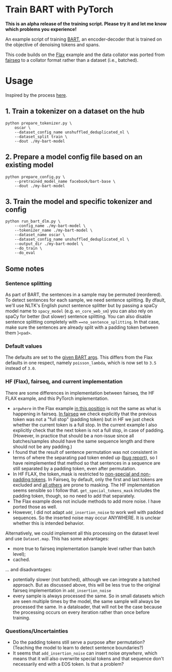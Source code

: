 # Train BART with PyTorch

**This is an alpha release of the training script. Please try it and let me know which problems you experience!**

An example script of training [BART](https://aclanthology.org/2020.acl-main.703/), an encoder-decoder that is trained
on the objective of denoising tokens and spans.

This code builds on the [Flax](https://github.com/huggingface/transformers/tree/main/examples/flax/language-modeling)
example and the data collator was ported from
[fairseq](https://github.com/facebookresearch/fairseq/blob/main/examples/bart/README.md)
to a collator format rather than a dataset (i.e., batched).

# Usage

Inspired by the process [here](https://github.com/huggingface/transformers/tree/main/examples/flax/language-modeling).

## 1. Train a tokenizer on a dataset on the hub

```shell
python prepare_tokenizer.py \
    oscar \
    --dataset_config_name unshuffled_deduplicated_nl \
    --dataset_split train \
    --dout ./my-bart-model
```

## 2. Prepare a model config file based on an existing model

```shell
python prepare_config.py \
    --pretrained_model_name facebook/bart-base \
    --dout ./my-bart-model
```

## 3. Train the model and specific tokenizer and config

```shell
python run_bart_dlm.py \
    --config_name ./my-bart-model \
    --tokenizer_name ./my-bart-model \
    --dataset_name oscar \
    --dataset_config_name unshuffled_deduplicated_nl \
    --output_dir ./my-bart-model \
    --do_train \
    --do_eval
```


## Some notes 

### Sentence splitting

As part of BART, the sentences in a sample may be permuted (reordered). To detect sentences for each sample, we need
sentence splitting. By dfault, we'll use NLTK's English punct sentence splitter but by passing a spaCy model name
to `spacy_model` (e.g. `en_core_web_sm`) you can also rely on spaCy for better (but slower) sentence splitting.
You can also disable sentence splitting completely with `==no_sentence_splitting`. In that case, make sure the
sentences are already split with a padding token between them )`<pad>`.


### Default values
The defaults are set to the
[given BART args](https://github.com/facebookresearch/fairseq/issues/1899#issuecomment-1069429320). This differs from
the Flax defaults in one respect, namely `poisson_lambda`, which is now set to `3.5` instead of `3.0`.


### HF (Flax), fairseq, and current implementation

There are some differences in implementation between fairseq, the HF FLAX example, and this PyTorch implementation.

- `argwhere` in the Flax example
[in this position](https://github.com/huggingface/transformers/blob/65fb71bc762c46bb067306c1fd083b1cba87a095/examples/flax/language-modeling/run_bart_dlm_flax.py#L319)
is not the same as what is happening in fairseq. [In fairseq](https://github.com/facebookresearch/fairseq/blob/a6a63279422f846a3c2f6c45b9c96d6951cc4b82/fairseq/data/denoising_dataset.py#L230)
we check explicitly that the previous token was not a "full stop" (padding token) but in HF we just check whether the
current token is a full stop. In the current example I also explicitly check that the next token is not a full stop,
in case of padding. (However, in practice that should be a non-issue since all batches/samples should have the
same sequence length and there should not be any padding.)
- I found that the result of sentence permutation was not consistent in terms of where the separating pad token ended
up ([bug report](https://github.com/facebookresearch/fairseq/issues/4695)), so I have reimplemented that method so
that sentences in a sequence are still separated by a padding token, even after permutation.
- In HF FLAX, the token_mask is restricted to [non-special and non-padding tokens](https://github.com/huggingface/transformers/blob/65fb71bc762c46bb067306c1fd083b1cba87a095/examples/flax/language-modeling/run_bart_dlm_flax.py#L361).
In Fairseq, by default, only the first and last tokens are excluded and [all others](https://github.com/facebookresearch/fairseq/blob/1bba712622b8ae4efb3eb793a8a40da386fe11d0/fairseq/data/denoising_dataset.py#L241)
are prone to masking. The HF implementation seems sensible so I follow that. `get_special_tokens_mask` includes the 
padding token, though, so no need to add that separately.
- The Flax example does not include methods to add more noise. I have ported those as well.
- However, I did not adapt `add_insertion_noise` to work well with padded sequences. So the inserted noise may occur
ANYWHERE. It is unclear whether this is intended behavior.

Alternatively, we could implement all this processing on the dataset level and use `Dataset.map`. This has some
advantages:

- more true to fairseq implementation (sample level rather than batch level);
- cached.

... and disadvantages:

- potentially slower (not batched), although we can integrate a batched approach. But as discussed above, this will be
less true to the original fairseq implementation in `add_insertion_noise`
- every sample is always processed the same. So in small datasets which are seen multiple times by the model, the 
same sample will always be processed the same. In a dataloader, that will not be the case because the processing
occurs on every iteration rather than once before training.

### Questions/Uncertainties
- Do the padding tokens still serve a purpose after permutation? (Teaching the model to learn to detect sentence boundaries?)
- It seems that `add_insertion_noise` can insert noise _anywhere_, which means that it will also overwrite special
tokens and that sequence don't necessarily end with a EOS token. Is that a problem?
